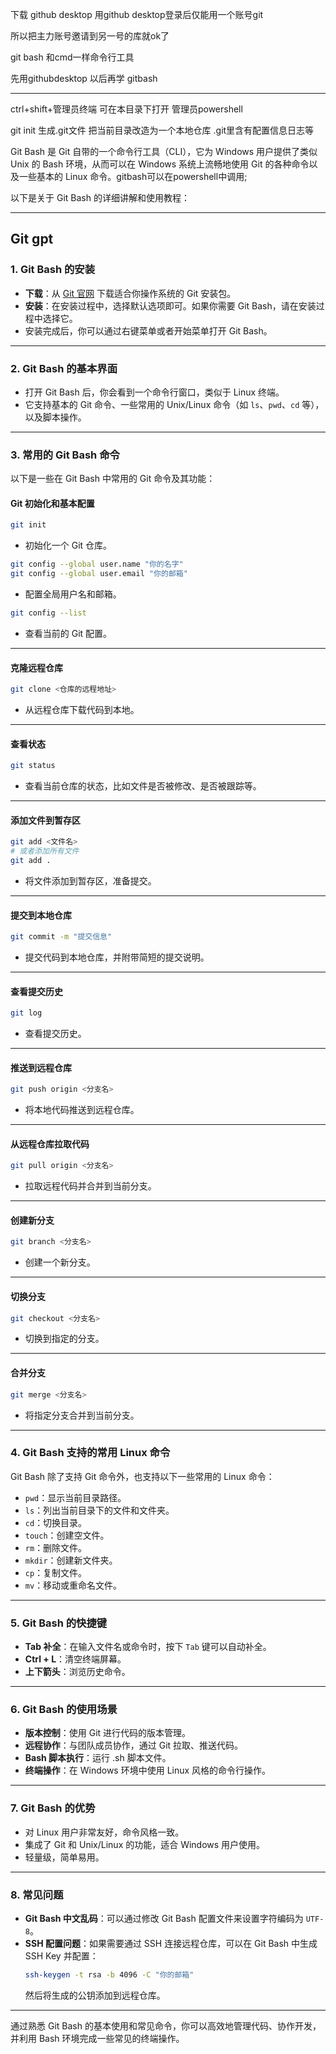 下载 github desktop 用github desktop登录后仅能用一个账号git 

所以把主力账号邀请到另一号的库就ok了

git bash 和cmd一样命令行工具 

先用githubdesktop 以后再学 gitbash

---
ctrl+shift+管理员终端 可在本目录下打开 管理员powershell

git init 生成.git文件 把当前目录改造为一个本地仓库 .git里含有配置信息日志等

Git Bash 是 Git 自带的一个命令行工具（CLI），它为 Windows 用户提供了类似 Unix 的 Bash 环境，从而可以在 Windows 系统上流畅地使用 Git 的各种命令以及一些基本的 Linux 命令。gitbash可以在powershell中调用;

以下是关于 Git Bash 的详细讲解和使用教程：

---
## Git gpt
### 1. **Git Bash 的安装**
- **下载**：从 [Git 官网](https://git-scm.com/) 下载适合你操作系统的 Git 安装包。
- **安装**：在安装过程中，选择默认选项即可。如果你需要 Git Bash，请在安装过程中选择它。
- 安装完成后，你可以通过右键菜单或者开始菜单打开 Git Bash。

---

### 2. **Git Bash 的基本界面**
- 打开 Git Bash 后，你会看到一个命令行窗口，类似于 Linux 终端。
- 它支持基本的 Git 命令、一些常用的 Unix/Linux 命令（如 `ls`、`pwd`、`cd` 等），以及脚本操作。

---

### 3. **常用的 Git Bash 命令**
以下是一些在 Git Bash 中常用的 Git 命令及其功能：

#### **Git 初始化和基本配置**
```bash
git init
```
- 初始化一个 Git 仓库。

```bash
git config --global user.name "你的名字"
git config --global user.email "你的邮箱"
```
- 配置全局用户名和邮箱。

```bash
git config --list
```
- 查看当前的 Git 配置。

---

#### **克隆远程仓库**
```bash
git clone <仓库的远程地址>
```
- 从远程仓库下载代码到本地。

---

#### **查看状态**
```bash
git status
```
- 查看当前仓库的状态，比如文件是否被修改、是否被跟踪等。

---

#### **添加文件到暂存区**
```bash
git add <文件名>
# 或者添加所有文件
git add .
```
- 将文件添加到暂存区，准备提交。

---

#### **提交到本地仓库**
```bash
git commit -m "提交信息"
```
- 提交代码到本地仓库，并附带简短的提交说明。

---

#### **查看提交历史**
```bash
git log
```
- 查看提交历史。

---

#### **推送到远程仓库**
```bash
git push origin <分支名>
```
- 将本地代码推送到远程仓库。

---

#### **从远程仓库拉取代码**
```bash
git pull origin <分支名>
```
- 拉取远程代码并合并到当前分支。

---

#### **创建新分支**
```bash
git branch <分支名>
```
- 创建一个新分支。

---

#### **切换分支**
```bash
git checkout <分支名>
```
- 切换到指定的分支。

---

#### **合并分支**
```bash
git merge <分支名>
```
- 将指定分支合并到当前分支。

---

### 4. **Git Bash 支持的常用 Linux 命令**
Git Bash 除了支持 Git 命令外，也支持以下一些常用的 Linux 命令：

- `pwd`：显示当前目录路径。
- `ls`：列出当前目录下的文件和文件夹。
- `cd`：切换目录。
- `touch`：创建空文件。
- `rm`：删除文件。
- `mkdir`：创建新文件夹。
- `cp`：复制文件。
- `mv`：移动或重命名文件。

---

### 5. **Git Bash 的快捷键**
- **Tab 补全**：在输入文件名或命令时，按下 `Tab` 键可以自动补全。
- **Ctrl + L**：清空终端屏幕。
- **上下箭头**：浏览历史命令。

---

### 6. **Git Bash 的使用场景**
- **版本控制**：使用 Git 进行代码的版本管理。
- **远程协作**：与团队成员协作，通过 Git 拉取、推送代码。
- **Bash 脚本执行**：运行 .sh 脚本文件。
- **终端操作**：在 Windows 环境中使用 Linux 风格的命令行操作。

---

### 7. **Git Bash 的优势**
- 对 Linux 用户非常友好，命令风格一致。
- 集成了 Git 和 Unix/Linux 的功能，适合 Windows 用户使用。
- 轻量级，简单易用。

---

### 8. **常见问题**
- **Git Bash 中文乱码**：可以通过修改 Git Bash 配置文件来设置字符编码为 `UTF-8`。
- **SSH 配置问题**：如果需要通过 SSH 连接远程仓库，可以在 Git Bash 中生成 SSH Key 并配置：
  ```bash
  ssh-keygen -t rsa -b 4096 -C "你的邮箱"
  ```
  然后将生成的公钥添加到远程仓库。

---

通过熟悉 Git Bash 的基本使用和常见命令，你可以高效地管理代码、协作开发，并利用 Bash 环境完成一些常见的终端操作。
